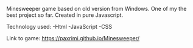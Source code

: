 Minesweeper game based on old version from Windows. One of my the best project so far. Created in pure Javascript. 

Technology used:
-Html
-JavaScript
-CSS

Link to game:
https://paxrimi.github.io/Minesweeper/

